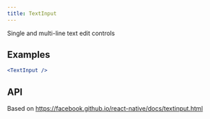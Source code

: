 ```yaml
---
title: TextInput
---
```

Single and multi-line text edit controls

## Examples

```jsx
<TextInput />
```

## API

Based on https://facebook.github.io/react-native/docs/textinput.html
